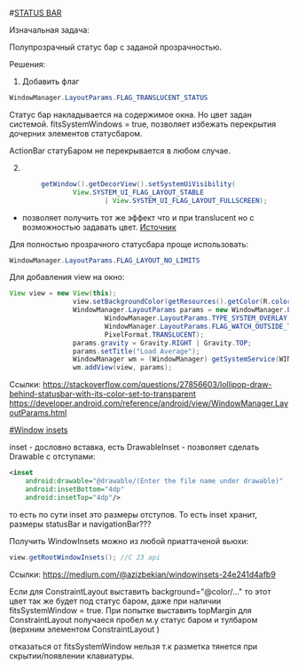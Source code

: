  #[STATUS BAR](https://developer.android.com/reference/android/view/WindowManager.LayoutParams.html)
 
Изначальная задача:

Полупрозрачный статус бар с заданой прозрачностью.

Решения:
1. Добавить флаг
```java
WindowManager.LayoutParams.FLAG_TRANSLUCENT_STATUS
```

Статус бар накладывается на содержимое окна. Но цвет задан системой.
fitsSystemWindows =  true, позволяет избежать перекрытия дочерних элементов статусбаром.

ActionBar статуБаром не перекрывается в любом случае.

2.
```java
        getWindow().getDecorView().setSystemUiVisibility(
                View.SYSTEM_UI_FLAG_LAYOUT_STABLE
                        | View.SYSTEM_UI_FLAG_LAYOUT_FULLSCREEN);
```
- позволяет получить тот же эффект что и при translucent но с возможностью задавать цвет.
[Источник](https://developer.android.com/training/system-ui/immersive)

Для полностью прозрачного статусбара проще использовать:
```java
WindowManager.LayoutParams.FLAG_LAYOUT_NO_LIMITS
```
Для добавления view на окно:

```java
View view = new View(this);
                view.setBackgroundColor(getResources().getColor(R.color.colorPrimaryDark));
                WindowManager.LayoutParams params = new WindowManager.LayoutParams(LayoutParams.MATCH_PARENT,50,
                        WindowManager.LayoutParams.TYPE_SYSTEM_OVERLAY,
                        WindowManager.LayoutParams.FLAG_WATCH_OUTSIDE_TOUCH,
                        PixelFormat.TRANSLUCENT);
                params.gravity = Gravity.RIGHT | Gravity.TOP;
                params.setTitle("Load Average");
                WindowManager wm = (WindowManager) getSystemService(WINDOW_SERVICE);
                wm.addView(view, params);
```

Ссылки:
https://stackoverflow.com/questions/27856603/lollipop-draw-behind-statusbar-with-its-color-set-to-transparent
https://developer.android.com/reference/android/view/WindowManager.LayoutParams.html

[#Window insets](https://developer.android.com/reference/android/view/WindowInsets)

inset - дословно вставка, есть DrawableInset - позволяет сделать Drawable c отступами:

```xml
<inset
    android:drawable="@drawable/(Enter the file name under drawable)"
    android:insetBottom="4dp"
    android:insetTop="4dp"/>
```
то есть по сути inset это размеры отступов. То есть inset хранит, размеры statusBar и navigationBar???

Получить WindowInsets можно из любой приаттаченой вьюхи:

```java
view.getRootWindowInsets(); //C 23 api
```
Ссылки:
https://medium.com/@azizbekian/windowinsets-24e241d4afb9

Если для ConstraintLayout выставить background="@color/..." то этот цвет так же будет под статус баром, даже при наличии fitsSystemWindow = true.
При попытке выставить topMargin для ConstraintLayout получаеся пробел м.у статус баром и тулбаром (верхним элементом ConstraintLayout )

отказаться от fitsSystemWindow нельзя т.к разметка тянется при скрытии/появлении клавиатуры.




